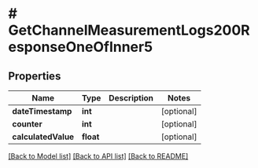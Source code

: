 # # GetChannelMeasurementLogs200ResponseOneOfInner5

## Properties

Name | Type | Description | Notes
------------ | ------------- | ------------- | -------------
**dateTimestamp** | **int** |  | [optional]
**counter** | **int** |  | [optional]
**calculatedValue** | **float** |  | [optional]

[[Back to Model list]](../../README.md#models) [[Back to API list]](../../README.md#endpoints) [[Back to README]](../../README.md)
